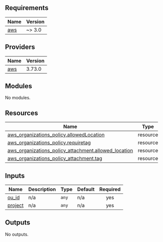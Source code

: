 <!-- BEGIN_TF_DOCS -->
## Requirements

| Name | Version |
|------|---------|
| <a name="requirement_aws"></a> [aws](#requirement\_aws) | ~> 3.0 |

## Providers

| Name | Version |
|------|---------|
| <a name="provider_aws"></a> [aws](#provider\_aws) | 3.73.0 |

## Modules

No modules.

## Resources

| Name | Type |
|------|------|
| [aws_organizations_policy.allowedLocation](https://registry.terraform.io/providers/hashicorp/aws/latest/docs/resources/organizations_policy) | resource |
| [aws_organizations_policy.requiretag](https://registry.terraform.io/providers/hashicorp/aws/latest/docs/resources/organizations_policy) | resource |
| [aws_organizations_policy_attachment.allowed_location](https://registry.terraform.io/providers/hashicorp/aws/latest/docs/resources/organizations_policy_attachment) | resource |
| [aws_organizations_policy_attachment.tag](https://registry.terraform.io/providers/hashicorp/aws/latest/docs/resources/organizations_policy_attachment) | resource |

## Inputs

| Name | Description | Type | Default | Required |
|------|-------------|------|---------|:--------:|
| <a name="input_ou_id"></a> [ou\_id](#input\_ou\_id) | n/a | `any` | n/a | yes |
| <a name="input_project"></a> [project](#input\_project) | n/a | `any` | n/a | yes |

## Outputs

No outputs.
<!-- END_TF_DOCS -->